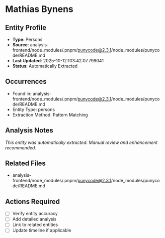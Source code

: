 # Mathias Bynens

## Entity Profile
- **Type**: Persons
- **Source**: analysis-frontend/node_modules/.pnpm/punycode@2.3.1/node_modules/punycode/README.md
- **Last Updated**: 2025-10-12T03:42:07.798041
- **Status**: Automatically Extracted

## Occurrences
- Found in: analysis-frontend/node_modules/.pnpm/punycode@2.3.1/node_modules/punycode/README.md
- Entity Type: persons
- Extraction Method: Pattern Matching

## Analysis Notes
*This entity was automatically extracted. Manual review and enhancement recommended.*

## Related Files
- analysis-frontend/node_modules/.pnpm/punycode@2.3.1/node_modules/punycode/README.md

## Actions Required
- [ ] Verify entity accuracy
- [ ] Add detailed analysis
- [ ] Link to related entities
- [ ] Update timeline if applicable
